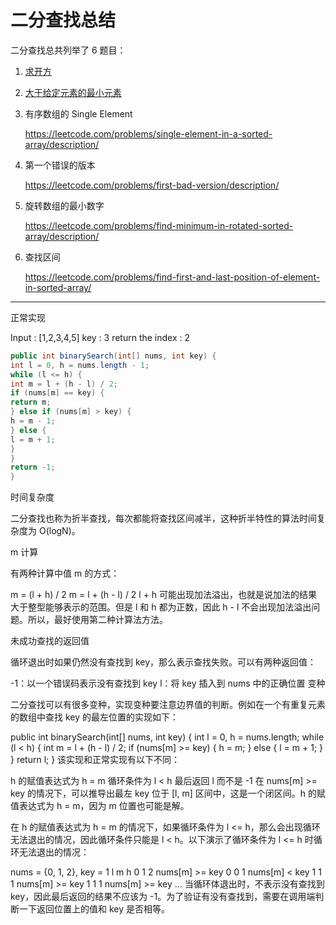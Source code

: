 # 二分查找总结

二分查找总共列举了 6 题目：

1. [求开方](https://goldenaarcher.blog.csdn.net/article/details/118638265)

2. [大于给定元素的最小元素](https://goldenaarcher.blog.csdn.net/article/details/118691478)

3. 有序数组的 Single Element

   <https://leetcode.com/problems/single-element-in-a-sorted-array/description/>

4. 第一个错误的版本

   <https://leetcode.com/problems/first-bad-version/description/>

5. 旋转数组的最小数字

   <https://leetcode.com/problems/find-minimum-in-rotated-sorted-array/description/>

6. 查找区间

   <https://leetcode.com/problems/find-first-and-last-position-of-element-in-sorted-array/>

---

正常实现

Input : [1,2,3,4,5]
key : 3
return the index : 2

```java
public int binarySearch(int[] nums, int key) {
int l = 0, h = nums.length - 1;
while (l <= h) {
int m = l + (h - l) / 2;
if (nums[m] == key) {
return m;
} else if (nums[m] > key) {
h = m - 1;
} else {
l = m + 1;
}
}
return -1;
}
```

时间复杂度

二分查找也称为折半查找，每次都能将查找区间减半，这种折半特性的算法时间复杂度为 O(logN)。

m 计算

有两种计算中值 m 的方式：

m = (l + h) / 2
m = l + (h - l) / 2
l + h 可能出现加法溢出，也就是说加法的结果大于整型能够表示的范围。但是 l 和 h 都为正数，因此 h - l 不会出现加法溢出问题。所以，最好使用第二种计算法方法。

未成功查找的返回值

循环退出时如果仍然没有查找到 key，那么表示查找失败。可以有两种返回值：

-1：以一个错误码表示没有查找到 key
l：将 key 插入到 nums 中的正确位置
变种

二分查找可以有很多变种，实现变种要注意边界值的判断。例如在一个有重复元素的数组中查找 key 的最左位置的实现如下：

public int binarySearch(int[] nums, int key) {
int l = 0, h = nums.length;
while (l < h) {
int m = l + (h - l) / 2;
if (nums[m] >= key) {
h = m;
} else {
l = m + 1;
}
}
return l;
}
该实现和正常实现有以下不同：

h 的赋值表达式为 h = m
循环条件为 l < h
最后返回 l 而不是 -1
在 nums[m] >= key 的情况下，可以推导出最左 key 位于 [l, m] 区间中，这是一个闭区间。h 的赋值表达式为 h = m，因为 m 位置也可能是解。

在 h 的赋值表达式为 h = m 的情况下，如果循环条件为 l <= h，那么会出现循环无法退出的情况，因此循环条件只能是 l < h。以下演示了循环条件为 l <= h 时循环无法退出的情况：

nums = {0, 1, 2}, key = 1
l m h
0 1 2 nums[m] >= key
0 0 1 nums[m] < key
1 1 1 nums[m] >= key
1 1 1 nums[m] >= key
...
当循环体退出时，不表示没有查找到 key，因此最后返回的结果不应该为 -1。为了验证有没有查找到，需要在调用端判断一下返回位置上的值和 key 是否相等。
